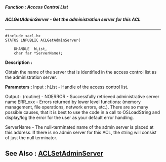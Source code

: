##### Function : Access Control List
##### ACLGetAdminServer - Get the administration server for this ACL
---
```
#include <acl.h>
STATUS LNPUBLIC ACLGetAdminServer(

	DHANDLE  hList,
	char far *ServerName);
```
**Description :**

Obtain the name of the server that is identified in the access control list as 
the administration server.

**Parameters :**
Input :
hList  -  Handle of the access control list.

Output :
(routine)  -  NOERROR - Successfully retrieved administrative server name
ERR_xxx - Errors returned by lower level functions: (memory management, file operations, network errors, etc.).  There are so many possible causes, that it is best to use the code in a call to OSLoadString and display/log the error for the user as your default error handling.



ServerName  -  The null-terminated name of the admin server is placed at this address.  If there is no admin server for this ACL, the string will consist of just the null terminator.


**See Also :**
[ACLSetAdminServer](/domino-c-api-docs/reference/Func/ACLSetAdminServer)
---
